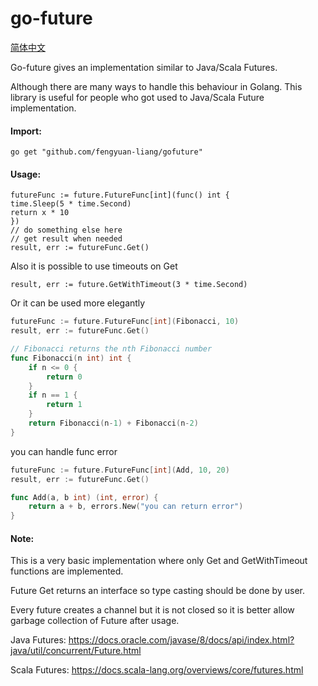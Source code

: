 # go-future

[简体中文](https://github.com/fengyuan-liang/gofuture/blob/master/README_ZH.md)

Go-future gives an implementation similar to Java/Scala Futures.

Although there are many ways to handle this behaviour in Golang.
This library is useful for people who got used to Java/Scala Future implementation.


#### Import:

```golang
go get "github.com/fengyuan-liang/gofuture"
```

#### Usage:

```golang
futureFunc := future.FutureFunc[int](func() int {
time.Sleep(5 * time.Second)
return x * 10
})
// do something else here
// get result when needed
result, err := futureFunc.Get()
```

Also it is possible to use timeouts on Get

```golang
result, err := future.GetWithTimeout(3 * time.Second)
```

Or it can be used more elegantly

```go
futureFunc := future.FutureFunc[int](Fibonacci, 10)
result, err := futureFunc.Get()

// Fibonacci returns the nth Fibonacci number
func Fibonacci(n int) int {
	if n <= 0 {
		return 0
	}
	if n == 1 {
		return 1
	}
	return Fibonacci(n-1) + Fibonacci(n-2)
}
```

you can handle func error
```go
futureFunc := future.FutureFunc[int](Add, 10, 20)
result, err := futureFunc.Get()

func Add(a, b int) (int, error) {
    return a + b, errors.New("you can return error")
}
```

#### Note:

This is a very basic implementation where only Get and GetWithTimeout functions are implemented.

Future Get returns an interface so type casting should be done by user.

Every future creates a channel but it is not closed so it is better allow garbage collection of Future after usage.



Java Futures: https://docs.oracle.com/javase/8/docs/api/index.html?java/util/concurrent/Future.html

Scala Futures: https://docs.scala-lang.org/overviews/core/futures.html